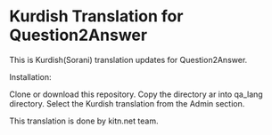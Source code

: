 # Kurdish Translation for Question2Answer

This is Kurdish(Sorani) translation updates for Question2Answer.

Installation:

Clone or download this repository.
Copy the directory ar into qa_lang directory.
Select the Kurdish translation from the Admin section.

This translation is done by kitn.net team.
